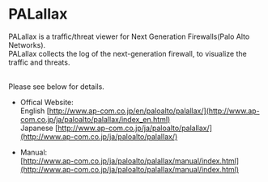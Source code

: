 # PALallax

PALallax is a traffic/threat viewer for Next Generation Firewalls(Palo Alto Networks).<br>
PALallax collects the log of the next-generation firewall, to visualize the traffic and threats.

<br>
Please see below for details.

+ Offical Website:<br>
 English  [http://www.ap-com.co.jp/en/paloalto/palallax/](http://www.ap-com.co.jp/ja/paloalto/palallax/index_en.html) <br>
 Japanese [http://www.ap-com.co.jp/ja/paloalto/palallax/](http://www.ap-com.co.jp/ja/paloalto/palallax/)

+ Manual:<br>
[http://www.ap-com.co.jp/ja/paloalto/palallax/manual/index.html](http://www.ap-com.co.jp/ja/paloalto/palallax/manual/index.html)
